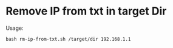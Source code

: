 # Remove IP from txt in target Dir

Usage:
```shell
bash rm-ip-from-txt.sh /target/dir 192.168.1.1
```